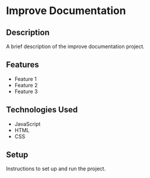# Improve Documentation

## Description

A brief description of the improve documentation project.

## Features

- Feature 1
- Feature 2
- Feature 3

## Technologies Used

- JavaScript
- HTML
- CSS

## Setup

Instructions to set up and run the project.
